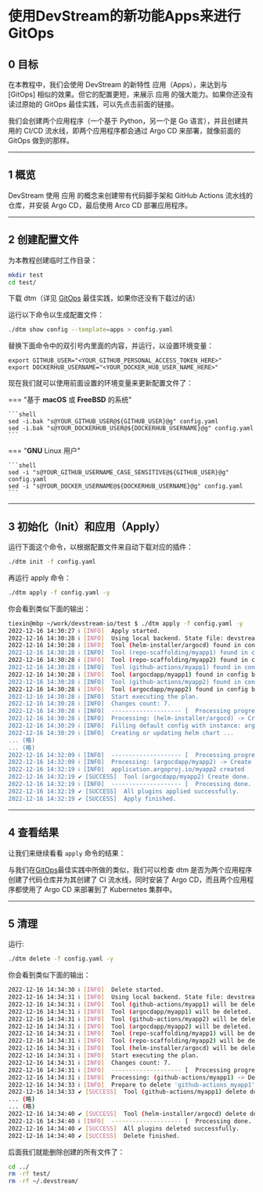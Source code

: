 # 使用DevStream的新功能Apps来进行GitOps

## 0 目标

在本教程中，我们会使用 DevStream 的新特性 应用（Apps），来达到与 [GitOps] 相似的效果。但它的配置更短，来展示 应用 的强大能力。如果你还没有读过原始的 GitOps 最佳实践，可以先点击前面的链接。

我们会创建两个应用程序（一个基于 Python，另一个是 Go 语言），并且创建共用的 CI/CD 流水线，即两个应用程序都会通过 Argo CD 来部署，就像前面的 GitOps 做到的那样。

---

## 1 概览

DevStream 使用 应用 的概念来创建带有代码脚手架和 GitHub Actions 流水线的仓库，并安装 Argo CD，最后使用 Arco CD 部署应用程序。

---

## 2 创建配置文件

为本教程创建临时工作目录：

```bash
mkdir test
cd test/
```

下载 dtm（详见 [GitOps](./gitops.zh.md) 最佳实践，如果你还没有下载过的话）

运行以下命令以生成配置文件：

```bash
./dtm show config --template=apps > config.yaml
```

替换下面命令中的双引号内里面的内容，并运行，以设置环境变量：

```shell
export GITHUB_USER="<YOUR_GITHUB_PERSONAL_ACCESS_TOKEN_HERE>"
export DOCKERHUB_USERNAME="<YOUR_DOCKER_HUB_USER_NAME_HERE>"
```

现在我们就可以使用前面设置的环境变量来更新配置文件了：

===  "基于 **macOS** 或 **FreeBSD** 的系统"

    ```shell
    sed -i.bak "s@YOUR_GITHUB_USER@${GITHUB_USER}@g" config.yaml
    sed -i.bak "s@YOUR_DOCKERHUB_USER@${DOCKERHUB_USERNAME}@g" config.yaml
    ```

=== "**GNU** Linux 用户"

    ```shell
    sed -i "s@YOUR_GITHUB_USERNAME_CASE_SENSITIVE@${GITHUB_USER}@g" config.yaml
    sed -i "s@YOUR_DOCKER_USERNAME@${DOCKERHUB_USERNAME}@g" config.yaml
    ```

---

## 3 初始化（Init）和应用（Apply）

运行下面这个命令，以根据配置文件来自动下载对应的插件：

```bash
./dtm init -f config.yaml
```

再运行 apply 命令：

```bash
./dtm apply -f config.yaml -y
```

你会看到类似下面的输出：

```bash
tiexin@mbp ~/work/devstream-io/test $ ./dtm apply -f config.yaml -y
2022-12-16 14:30:27 ℹ [INFO]  Apply started.
2022-12-16 14:30:28 ℹ [INFO]  Using local backend. State file: devstream.state.
2022-12-16 14:30:28 ℹ [INFO]  Tool (helm-installer/argocd) found in config but doesn't exist in the state, will be created.
2022-12-16 14:30:28 ℹ [INFO]  Tool (repo-scaffolding/myapp1) found in config but doesn't exist in the state, will be created.
2022-12-16 14:30:28 ℹ [INFO]  Tool (repo-scaffolding/myapp2) found in config but doesn't exist in the state, will be created.
2022-12-16 14:30:28 ℹ [INFO]  Tool (github-actions/myapp1) found in config but doesn't exist in the state, will be created.
2022-12-16 14:30:28 ℹ [INFO]  Tool (argocdapp/myapp1) found in config but doesn't exist in the state, will be created.
2022-12-16 14:30:28 ℹ [INFO]  Tool (github-actions/myapp2) found in config but doesn't exist in the state, will be created.
2022-12-16 14:30:28 ℹ [INFO]  Tool (argocdapp/myapp2) found in config but doesn't exist in the state, will be created.
2022-12-16 14:30:28 ℹ [INFO]  Start executing the plan.
2022-12-16 14:30:28 ℹ [INFO]  Changes count: 7.
2022-12-16 14:30:28 ℹ [INFO]  -------------------- [  Processing progress: 1/7.  ] --------------------
2022-12-16 14:30:28 ℹ [INFO]  Processing: (helm-installer/argocd) -> Create ...
2022-12-16 14:30:29 ℹ [INFO]  Filling default config with instance: argocd.
2022-12-16 14:30:29 ℹ [INFO]  Creating or updating helm chart ...
... (略)
... (略)
2022-12-16 14:32:09 ℹ [INFO]  -------------------- [  Processing progress: 7/7.  ] --------------------
2022-12-16 14:32:09 ℹ [INFO]  Processing: (argocdapp/myapp2) -> Create ...
2022-12-16 14:32:19 ℹ [INFO]  application.argoproj.io/myapp2 created
2022-12-16 14:32:19 ✔ [SUCCESS]  Tool (argocdapp/myapp2) Create done.
2022-12-16 14:32:19 ℹ [INFO]  -------------------- [  Processing done.  ] --------------------
2022-12-16 14:32:19 ✔ [SUCCESS]  All plugins applied successfully.
2022-12-16 14:32:19 ✔ [SUCCESS]  Apply finished.
```

---

## 4 查看结果

让我们来继续看看 `apply` 命令的结果：

与我们在[GitOps](./gitops.zh.md)最佳实践中所做的类似，我们可以检查 dtm 是否为两个应用程序创建了代码仓库并为其创建了 CI 流水线，同时安装了 Argo CD，而且两个应用程序都使用了 Argo CD 来部署到了 Kubernetes 集群中。

---

## 5 清理

运行:

```bash
./dtm delete -f config.yaml -y
```

你会看到类似下面的输出：

```bash
2022-12-16 14:34:30 ℹ [INFO]  Delete started.
2022-12-16 14:34:31 ℹ [INFO]  Using local backend. State file: devstream.state.
2022-12-16 14:34:31 ℹ [INFO]  Tool (github-actions/myapp1) will be deleted.
2022-12-16 14:34:31 ℹ [INFO]  Tool (argocdapp/myapp1) will be deleted.
2022-12-16 14:34:31 ℹ [INFO]  Tool (github-actions/myapp2) will be deleted.
2022-12-16 14:34:31 ℹ [INFO]  Tool (argocdapp/myapp2) will be deleted.
2022-12-16 14:34:31 ℹ [INFO]  Tool (repo-scaffolding/myapp1) will be deleted.
2022-12-16 14:34:31 ℹ [INFO]  Tool (repo-scaffolding/myapp2) will be deleted.
2022-12-16 14:34:31 ℹ [INFO]  Tool (helm-installer/argocd) will be deleted.
2022-12-16 14:34:31 ℹ [INFO]  Start executing the plan.
2022-12-16 14:34:31 ℹ [INFO]  Changes count: 7.
2022-12-16 14:34:31 ℹ [INFO]  -------------------- [  Processing progress: 1/7.  ] --------------------
2022-12-16 14:34:31 ℹ [INFO]  Processing: (github-actions/myapp1) -> Delete ...
2022-12-16 14:34:33 ℹ [INFO]  Prepare to delete 'github-actions_myapp1' from States.
2022-12-16 14:34:33 ✔ [SUCCESS]  Tool (github-actions/myapp1) delete done.
... (略)
... (略)
2022-12-16 14:34:40 ✔ [SUCCESS]  Tool (helm-installer/argocd) delete done.
2022-12-16 14:34:40 ℹ [INFO]  -------------------- [  Processing done.  ] --------------------
2022-12-16 14:34:40 ✔ [SUCCESS]  All plugins deleted successfully.
2022-12-16 14:34:40 ✔ [SUCCESS]  Delete finished.
```

后面我们就能删除创建的所有文件了：

```bash
cd ../
rm -rf test/
rm -rf ~/.devstream/
```
